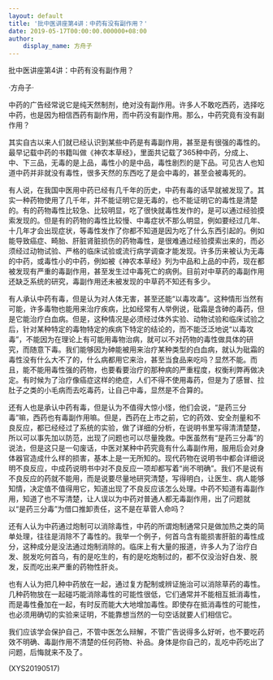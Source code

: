 ```yaml
---
layout: default
title: '批中医讲座第4讲：中药有没有副作用？'
date: 2019-05-17T00:00:00.000000+08:00
author:
    display_name: 方舟子
---
```


批中医讲座第4讲：中药有没有副作用？

·方舟子·

中药的广告经常说它是纯天然制剂，绝对没有副作用。许多人不敢吃西药，选择吃中药，也是因为相信西药有副作用，而中药没有副作用。那么，中药究竟有没有副作用？

其实自古以来人们就已经认识到某些中药是有毒副作用，甚至是有很强的毒性的。最早记载中药的书籍叫做《神农本草经》，里面共记载了365种中药，分成上、中、下三品，无毒的是上品，毒性小的是中品，毒性剧烈的是下品。可见古人也知道中药并非就没有毒性，很多天然的东西吃了是会中毒的，甚至会被毒死的。

有人说，在我国中医用中药已经有几千年的历史，中药有毒的话早就被发现了。其实一种药物使用了几千年，并不能证明它是无毒的，也不能证明它的毒性是清楚的。有的药物毒性比较急、比较明显，吃了很快就毒性发作的，是可以通过经验摸索发现的。但是有的药物的毒性比较慢、中毒症状不那么明显，例如要经过几年、十几年才会出现症状，等毒性发作了你都不知道是因为吃了什么东西引起的。例如能导致癌症、畸胎、肝脏肾脏损伤的药物毒性，是很难通过经验摸索出来的，而必须经过动物试验、严格的临床试验或流行病学调查才能发现。许多历来被认为无毒的中药，或毒性小的中药，例如被《神农本草经》列为中品和上品的中药，现在都被发现有严重的毒副作用，甚至发生过中毒死亡的病例。目前对中草药的毒副作用还缺乏系统的研究，毒副作用还未被发现的中草药不知还有多少。

有人承认中药有毒，但是认为对人体无害，甚至还能“以毒攻毒”。这种情形当然有可能，许多毒物也能用来治疗疾病，比如经常有人举例说，砒霜是含砷的毒药，但是它能治疗白血病。但是，这种情况是必须经过体外实验、动物试验和临床试验之后，针对某种特定的毒物特定的疾病下特定的结论的，而不能泛泛地说“以毒攻毒”，不能因为在理论上有可能用毒物治病，就可以不对药物的毒性做具体的研究，而随意下毒。我们能够因为砷能被用来治疗某种类型的白血病，就认为砒霜的毒性没有什么大不了的，什么病都用它来治，甚至当食品来吃吗？显然不能。而且，能不能用毒性强的药物，也要看要治疗的那种病的严重程度，权衡利弊再做决定。有时候为了治疗像癌症这样的绝症，人们不得不使用毒药，但是为了感冒、拉肚子之类的小毛病而去吃毒药，让自己中毒，显然是不合算的。

还有人也是承认中药有毒，但是认为不值得大惊小怪，他们会说，“是药三分毒”嘛，西药也有毒副作用嘛。但是，西药在上市之前，它的药效、安全剂量和不良反应，都已经经过了系统的实验，做了详细的分析，在说明书里写得清清楚楚，所以可以事先加以防范，出现了问题也可以尽量挽救。中医虽然有“是药三分毒”的说法，但是这只是一句废话，中医对某种中药究竟有什么毒副作用，服用后会对身体器官造成什么样的损害，基本上是一无所知的。现代药物在说明书中都会详细说明不良反应，中成药说明书中对不良反应一项却都写着“尚不明确”。我们不是说有不良反应的药就不能用，而是说要尽量地研究清楚，写得明白，让医生、病人能够知情，决定值不值得用它，知道出现了不良反应该怎么处理。中药不知道有毒副作用，知道了也不写清楚，让人误以为中药对普通人都无毒副作用，出了问题就以“是药三分毒”为借口推卸责任，这不是在草菅人命吗？

还有人认为中药通过炮制可以消除毒性，中药的所谓炮制通常只是做加热之类的简单处理，往往是消除不了毒性的。我举一个例子，何首乌含有能损害肝脏的毒性成分，这种成分是没法通过炮制消除的。临床上有大量的报道，许多人为了治疗白发、脱发吃何首乌，有的是吃生的，有的是吃炮制过的，都不仅没治好白发、脱发，反而吃出来严重的药物性肝炎。

也有人认为把几种中药放在一起，通过复方配制或辨证施治可以消除草药的毒性。几种药物放在一起碰巧能消除毒性的可能性很低，它们通常并不能相互抵消毒性，而是毒性叠加在一起，有时反而能大大地增加毒性。即使存在抵消毒性的可能性，也必须用确切的实验来证明，不能靠想当然的一句空话就要人们相信它。

我们应该学会保护自己，不管中医怎么辩解，不管广告说得多么好听，也不要吃药效不明确、毒副作用不清楚的任何药物、补品。身体是你自己的，乱吃中药吃出了问题，后悔就来不及了。

(XYS20190517)

